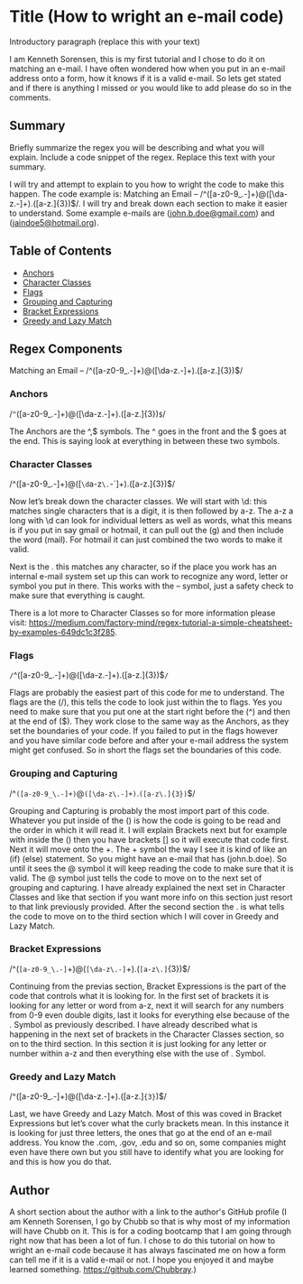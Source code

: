 # Title (How to wright an e-mail code)

Introductory paragraph (replace this with your text)

I am Kenneth Sorensen, this is my first tutorial and I chose to do it on matching an e-mail. I have often wondered how when you put in an e-mail address onto a form, how it knows if it is a valid e-mail. So lets get stated and if there is anything I missed or you would like to add please do so in the comments. 

## Summary

Briefly summarize the regex you will be describing and what you will explain. Include a code snippet of the regex. Replace this text with your summary.

 I will try and attempt to explain to you how to wright the code to make this happen. The code example is: Matching an Email – /^([a-z0-9_\.-]+)@([\da-z\.-]+)\.([a-z\.]{3})$/. I will try and break down each section to make it easier to understand. Some example e-mails are (john.b.doe@gmail.com) and (jaindoe5@hotmail.org).

## Table of Contents

- [Anchors](#anchors)
- [Character Classes](#character-classes)
- [Flags](#flags)
- [Grouping and Capturing](#grouping-and-capturing)
- [Bracket Expressions](#bracket-expressions)
- [Greedy and Lazy Match](#greedy-and-lazy-match)


## Regex Components
Matching an Email – /^([a-z0-9_\.-]+)@([\da-z\.-]+)\.([a-z\.]{3})$/

### Anchors
/`^`([a-z0-9_\.-]+)@([\da-z\.-]+)\.([a-z\.]{3})`$`/

The Anchors are the ^,$ symbols. The ^ goes in the front and the $ goes at the end. This is saying look at everything in between these two symbols.

### Character Classes
/^([a-z0-9_\.-]+)@([`\d`a-z`\.`-`]+)\.([a-z\.]{3})$/

Now let’s break down the character classes. We will start with \d: this matches single characters that is a digit, it is then followed by a-z. The a-z a long with \d can look for individual letters as well as words, what this means is if you put in say gmail or hotmail, it can pull out the (g) and then include the word (mail). For hotmail it can just combined the two words to make it valid.

Next is the \. this matches any character, so if the place you work has an internal e-mail system set up this can work to recognize any word, letter or symbol you put in there. This works with the – symbol, just a safety check to make sure that everything is caught.

There is a lot more to Character Classes so for more information please visit: https://medium.com/factory-mind/regex-tutorial-a-simple-cheatsheet-by-examples-649dc1c3f285.
 
### Flags
`/`^([a-z0-9_\.-]+)@([\da-z\.-]+)\.([a-z\.]{3})$`/`

Flags are probably the easiest part of this code for me to understand. The flags are the (/), this tells the code to look just within the to flags. Yes you need to make sure that you put one at the start right before the (^) and then at the end of ($). They work close to the same way as the Anchors, as they set the boundaries of your code. If you failed to put in the flags however and you have similar code before and after your e-mail address the system might get confused. So in short the flags set the boundaries of this code.

### Grouping and Capturing
/^`([a-z0-9_\.-]+)`@`([\da-z\.-]+)`\.`([a-z\.]{3})`$/

Grouping and Capturing is probably the most import part of this code. Whatever you put inside of the () is how the code is going to be read and the order in which it will read it. I will explain Brackets next but for example with inside the () then you have brackets [] so it will execute that code first. Next it will move onto the +. The + symbol the way I see it is kind of like an (if) (else) statement. So you might have an e-mail that has (john.b.doe). So until it sees the @ symbol it will keep reading the code to make sure that it is valid. The @ symbol just tells the code to move on to the next set of grouping and capturing. I have already explained the next set in Character Classes and like that section if you want more info on this section just resort to that link previously provided. After the second section the \. is what tells the code to move on to the third section which I will cover in Greedy and Lazy Match.

### Bracket Expressions
/^(`[a-z0-9_\.-]`+)@(`[\da-z\.-]`+)\.(`[a-z\.]`{3})$/

Continuing from the previas section, Bracket Expressions is the part of the code that controls what it is looking for. In the first set of brackets it is looking for any letter or word from a-z, next it will search for any numbers from 0-9 even double digits, last it looks for everything else because of the \. Symbol as previously described. I have already described what is happening in the next set of brackets in the Character Classes section, so on to the third section. In this section it is just looking for any letter or number within a-z and then everything else with the use of \. Symbol.

### Greedy and Lazy Match
/^([a-z0-9_\.-]+)@([\da-z\.-]+)\.([a-z\.]`{3}`)$/

Last, we have Greedy and Lazy Match. Most of this was coved in Bracket Expressions but let’s cover what the curly brackets mean. In this instance it is looking for just three letters, the ones that go at the end of an e-mail address. You know the .com, .gov, .edu and so on, some companies might even have there own but you still have to identify what you are looking for and this is how you do that. 

## Author

A short section about the author with a link to the author's GitHub profile (I am Kenneth Sorensen, I go by Chubb so that is why most of my information will have Chubb on it. This is for a coding bootcamp that I am going through right now that has been a lot of fun. I chose to do this tutorial on how to wright an e-mail code because it has always fascinated me on how a form can tell me if it is a valid e-mail or not. I hope you enjoyed it and maybe learned something. https://github.com/Chubbray.)
